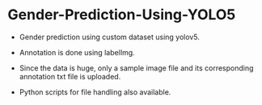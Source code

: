 # Gender-Prediction-Using-YOLO5

* Gender prediction using custom dataset using yolov5.

* Annotation is done using labelImg.

* Since the data is huge, only a sample image file and its corresponding annotation txt file is uploaded.

* Python scripts for file handling also available.
